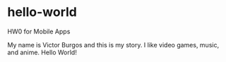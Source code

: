 # hello-world
HW0 for Mobile Apps

My name is Victor Burgos and this is my story.
I like video games, music, and anime.
Hello World!
